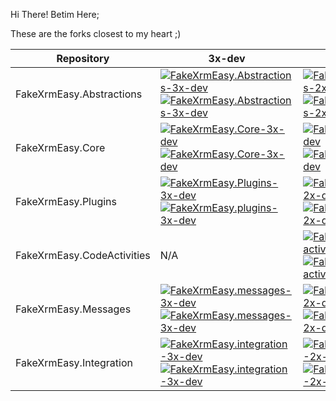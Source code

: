 Hi There!
Betim Here;

These are the forks closest to my heart ;)

|Repository|3x-dev|2x-dev|3x|main|
|----------|-----|----|--|--|
|FakeXrmEasy.Abstractions | [ ![FakeXrmEasy.Abstractions-3x-dev](https://img.shields.io/github/commits-difference/DynamicsValue/fake-xrm-easy-abstractions?base=3x-dev&head=BetimBeja%3Adynamicsvalue-fake-xrm-easy-abstractions%3A3x-dev&style=for-the-badge&label=outgoing)](https://github.com/DynamicsValue/fake-xrm-easy-abstractions/compare/3x-dev...BetimBeja:dynamicsvalue-fake-xrm-easy-abstractions:3x-dev) <br /> [ ![FakeXrmEasy.Abstractions-3x-dev](https://img.shields.io/github/commits-difference/BetimBeja/dynamicsvalue-fake-xrm-easy-abstractions?base=3x-dev&head=dynamicsvalue%3Afake-xrm-easy-abstractions%3A3x-dev&style=for-the-badge&label=incoming)](https://github.com/BetimBeja/dynamicsvalue-fake-xrm-easy-abstractions/compare/3x-dev...DynamicsValue:fake-xrm-easy-abstractions:3x-dev) | [ ![FakeXrmEasy.Abstractions-2x-dev](https://img.shields.io/github/commits-difference/DynamicsValue/fake-xrm-easy-abstractions?base=2x-dev&head=BetimBeja%3Adynamicsvalue-fake-xrm-easy-abstractions%3A2x-dev&style=for-the-badge&label=outgoing)](https://github.com/DynamicsValue/fake-xrm-easy-abstractions/compare/2x-dev...BetimBeja:dynamicsvalue-fake-xrm-easy-abstractions:2x-dev) <br /> [ ![FakeXrmEasy.Abstractions-2x-dev](https://img.shields.io/github/commits-difference/BetimBeja/dynamicsvalue-fake-xrm-easy-abstractions?base=2x-dev&head=DynamicsValue%3Afake-xrm-easy-abstractions%3A2x-dev&style=for-the-badge&label=incoming)](https://github.com/BetimBeja/dynamicsvalue-fake-xrm-easy-abstractions/compare/2x-dev...DynamicsValue:fake-xrm-easy-abstractions:2x-dev) | [ ![FakeXrmEasy.Abstractions-3x](https://img.shields.io/github/commits-difference/dynamicsvalue/fake-xrm-easy-abstractions?base=3x&head=BetimBeja%3Adynamicsvalue-fake-xrm-easy-abstractions%3A3x&style=for-the-badge&label=outgoing)](https://github.com/DynamicsValue/fake-xrm-easy-abstractions/compare/3x...BetimBeja:dynamicsvalue-fake-xrm-easy-abstractions:3x) <br />  [ ![FakeXrmEasy.Abstractions-3x](https://img.shields.io/github/commits-difference/BetimBeja/dynamicsvalue-fake-xrm-easy-abstractions?base=3x&head=dynamicsvalue%3Afake-xrm-easy-abstractions%3A3x&style=for-the-badge&label=incoming)](https://github.com/BetimBeja/dynamicsvalue-fake-xrm-easy-abstractions/compare/3x...DynamicsValue:fake-xrm-easy-abstractions:3x) | [ ![FakeXrmEasy.Abstractions-main](https://img.shields.io/github/commits-difference/DynamicsValue/fake-xrm-easy-abstractions?base=main&head=BetimBeja%3Adynamicsvalue-fake-xrm-easy-abstractions%3Amain&style=for-the-badge&label=outgoing)](https://github.com/DynamicsValue/fake-xrm-easy-abstractions/compare/main...BetimBeja:dynamicsvalue-fake-xrm-easy-abstractions:main) <br />  [ ![FakeXrmEasy.Abstractions-main](https://img.shields.io/github/commits-difference/BetimBeja/dynamicsvalue-fake-xrm-easy-abstractions?base=main&head=dynamicsvalue%3Afake-xrm-easy-abstractions%3Amain&style=for-the-badge&label=incoming)](https://github.com/BetimBeja/dynamicsvalue-fake-xrm-easy-abstractions/compare/main...DynamicsValue:fake-xrm-easy-abstractions:main)
|FakeXrmEasy.Core |  [ ![FakeXrmEasy.Core-3x-dev](https://img.shields.io/github/commits-difference/DynamicsValue/fake-xrm-easy-core?base=3x-dev&head=BetimBeja%3Adynamicsvalue-fake-xrm-easy-core%3A3x-dev&style=for-the-badge&label=outgoing)](https://github.com/DynamicsValue/fake-xrm-easy-core/compare/3x-dev...BetimBeja:dynamicsvalue-fake-xrm-easy-core:3x-dev) <br /> [ ![FakeXrmEasy.Core-3x-dev](https://img.shields.io/github/commits-difference/BetimBeja/dynamicsvalue-fake-xrm-easy-core?base=3x-dev&head=dynamicsvalue%3Afake-xrm-easy-core%3A3x-dev&style=for-the-badge&label=incoming)](https://github.com/BetimBeja/dynamicsvalue-fake-xrm-easy-core/compare/3x-dev...DynamicsValue:fake-xrm-easy-core:3x-dev) | [ ![FakeXrmEasy.Core-2x-dev](https://img.shields.io/github/commits-difference/DynamicsValue/fake-xrm-easy-core?base=2x-dev&head=BetimBeja%3Adynamicsvalue-fake-xrm-easy-core%3A2x-dev&style=for-the-badge&label=outgoing)](https://github.com/DynamicsValue/fake-xrm-easy-core/compare/2x-dev...BetimBeja:dynamicsvalue-fake-xrm-easy-core:2x-dev) <br /> [ ![FakeXrmEasy.Core-2x-dev](https://img.shields.io/github/commits-difference/BetimBeja/dynamicsvalue-fake-xrm-easy-core?base=2x-dev&head=DynamicsValue%3Afake-xrm-easy-core%3A2x-dev&style=for-the-badge&label=incoming)](https://github.com/BetimBeja/dynamicsvalue-fake-xrm-easy-core/compare/2x-dev...DynamicsValue:fake-xrm-easy-core:2x-dev) | [ ![FakeXrmEasy.Core-3x](https://img.shields.io/github/commits-difference/dynamicsvalue/fake-xrm-easy-core?base=3x&head=BetimBeja%3Adynamicsvalue-fake-xrm-easy-core%3A3x&style=for-the-badge&label=outgoing)](https://github.com/DynamicsValue/fake-xrm-easy-core/compare/3x...BetimBeja:dynamicsvalue-fake-xrm-easy-core:3x) <br />  [ ![FakeXrmEasy.Core-3x](https://img.shields.io/github/commits-difference/BetimBeja/dynamicsvalue-fake-xrm-easy-core?base=3x&head=dynamicsvalue%3Afake-xrm-easy-core%3A3x&style=for-the-badge&label=incoming)](https://github.com/BetimBeja/dynamicsvalue-fake-xrm-easy-core/compare/3x...DynamicsValue:fake-xrm-easy-core:3x) | [ ![FakeXrmEasy.Core-main](https://img.shields.io/github/commits-difference/DynamicsValue/fake-xrm-easy-core?base=main&head=BetimBeja%3Adynamicsvalue-fake-xrm-easy-core%3Amain&style=for-the-badge&label=outgoing)](https://github.com/DynamicsValue/fake-xrm-easy-core/compare/main...BetimBeja:dynamicsvalue-fake-xrm-easy-core:main) <br />  [ ![FakeXrmEasy.Core-main](https://img.shields.io/github/commits-difference/BetimBeja/dynamicsvalue-fake-xrm-easy-core?base=main&head=dynamicsvalue%3Afake-xrm-easy-core%3Amain&style=for-the-badge&label=incoming)](https://github.com/BetimBeja/dynamicsvalue-fake-xrm-easy-core/compare/main...DynamicsValue:fake-xrm-easy-core:main)
|FakeXrmEasy.Plugins | [ ![FakeXrmEasy.Plugins-3x-dev](https://img.shields.io/github/commits-difference/DynamicsValue/fake-xrm-easy-plugins?base=3x-dev&head=BetimBeja%3Adynamicsvalue-fake-xrm-easy-plugins%3A3x-dev&style=for-the-badge&label=outgoing)](https://github.com/DynamicsValue/fake-xrm-easy-plugins/compare/3x-dev...BetimBeja:dynamicsvalue-fake-xrm-easy-plugins:3x-dev) <br /> [ ![FakeXrmEasy.plugins-3x-dev](https://img.shields.io/github/commits-difference/BetimBeja/dynamicsvalue-fake-xrm-easy-plugins?base=3x-dev&head=dynamicsvalue%3Afake-xrm-easy-plugins%3A3x-dev&style=for-the-badge&label=incoming)](https://github.com/BetimBeja/dynamicsvalue-fake-xrm-easy-plugins/compare/3x-dev...DynamicsValue:fake-xrm-easy-plugins:3x-dev) | [ ![FakeXrmEasy.plugins-2x-dev](https://img.shields.io/github/commits-difference/DynamicsValue/fake-xrm-easy-plugins?base=2x-dev&head=BetimBeja%3Adynamicsvalue-fake-xrm-easy-plugins%3A2x-dev&style=for-the-badge&label=outgoing)](https://github.com/DynamicsValue/fake-xrm-easy-plugins/compare/2x-dev...BetimBeja:dynamicsvalue-fake-xrm-easy-plugins:2x-dev) <br /> [ ![FakeXrmEasy.plugins-2x-dev](https://img.shields.io/github/commits-difference/BetimBeja/dynamicsvalue-fake-xrm-easy-plugins?base=2x-dev&head=DynamicsValue%3Afake-xrm-easy-plugins%3A2x-dev&style=for-the-badge&label=incoming)](https://github.com/BetimBeja/dynamicsvalue-fake-xrm-easy-plugins/compare/2x-dev...DynamicsValue:fake-xrm-easy-plugins:2x-dev) | [ ![FakeXrmEasy.plugins-3x](https://img.shields.io/github/commits-difference/dynamicsvalue/fake-xrm-easy-plugins?base=3x&head=BetimBeja%3Adynamicsvalue-fake-xrm-easy-plugins%3A3x&style=for-the-badge&label=outgoing)](https://github.com/DynamicsValue/fake-xrm-easy-plugins/compare/3x...BetimBeja:dynamicsvalue-fake-xrm-easy-plugins:3x) <br />  [ ![FakeXrmEasy.plugins-3x](https://img.shields.io/github/commits-difference/BetimBeja/dynamicsvalue-fake-xrm-easy-plugins?base=3x&head=dynamicsvalue%3Afake-xrm-easy-plugins%3A3x&style=for-the-badge&label=incoming)](https://github.com/BetimBeja/dynamicsvalue-fake-xrm-easy-plugins/compare/3x...DynamicsValue:fake-xrm-easy-plugins:3x) | [ ![FakeXrmEasy.plugins-main](https://img.shields.io/github/commits-difference/DynamicsValue/fake-xrm-easy-plugins?base=main&head=BetimBeja%3Adynamicsvalue-fake-xrm-easy-plugins%3Amain&style=for-the-badge&label=outgoing)](https://github.com/DynamicsValue/fake-xrm-easy-plugins/compare/main...BetimBeja:dynamicsvalue-fake-xrm-easy-plugins:main) <br />  [ ![FakeXrmEasy.plugins-main](https://img.shields.io/github/commits-difference/BetimBeja/dynamicsvalue-fake-xrm-easy-plugins?base=main&head=dynamicsvalue%3Afake-xrm-easy-plugins%3Amain&style=for-the-badge&label=incoming)](https://github.com/BetimBeja/dynamicsvalue-fake-xrm-easy-plugins/compare/main...DynamicsValue:fake-xrm-easy-plugins:main)
|FakeXrmEasy.CodeActivities | N/A | [ ![FakeXrmEasy.code-activities-2x-dev](https://img.shields.io/github/commits-difference/DynamicsValue/fake-xrm-easy-code-activities?base=2x-dev&head=BetimBeja%3Adynamicsvalue-fake-xrm-easy-code-activities%3A2x-dev&style=for-the-badge&label=outgoing)](https://github.com/DynamicsValue/fake-xrm-easy-code-activities/compare/2x-dev...BetimBeja:dynamicsvalue-fake-xrm-easy-code-activities:2x-dev) <br /> [ ![FakeXrmEasy.code-activities-2x-dev](https://img.shields.io/github/commits-difference/BetimBeja/dynamicsvalue-fake-xrm-easy-code-activities?base=2x-dev&head=DynamicsValue%3Afake-xrm-easy-code-activities%3A2x-dev&style=for-the-badge&label=incoming)](https://github.com/BetimBeja/dynamicsvalue-fake-xrm-easy-code-activities/compare/2x-dev...DynamicsValue:fake-xrm-easy-code-activities:2x-dev) | N/A | [ ![FakeXrmEasy.code-activities-main](https://img.shields.io/github/commits-difference/DynamicsValue/fake-xrm-easy-code-activities?base=main&head=BetimBeja%3Adynamicsvalue-fake-xrm-easy-code-activities%3Amain&style=for-the-badge&label=outgoing)](https://github.com/DynamicsValue/fake-xrm-easy-code-activities/compare/main...BetimBeja:dynamicsvalue-fake-xrm-easy-code-activities:main) <br />  [ ![FakeXrmEasy.code-activities-main](https://img.shields.io/github/commits-difference/BetimBeja/dynamicsvalue-fake-xrm-easy-code-activities?base=main&head=dynamicsvalue%3Afake-xrm-easy-code-activities%3Amain&style=for-the-badge&label=incoming)](https://github.com/BetimBeja/dynamicsvalue-fake-xrm-easy-code-activities/compare/main...DynamicsValue:fake-xrm-easy-code-activities:main)
|FakeXrmEasy.Messages | [ ![FakeXrmEasy.messages-3x-dev](https://img.shields.io/github/commits-difference/DynamicsValue/fake-xrm-easy-messages?base=3x-dev&head=BetimBeja%3Adynamicsvalue-fake-xrm-easy-messages%3A3x-dev&style=for-the-badge&label=outgoing)](https://github.com/DynamicsValue/fake-xrm-easy-messages/compare/3x-dev...BetimBeja:dynamicsvalue-fake-xrm-easy-messages:3x-dev) <br /> [ ![FakeXrmEasy.messages-3x-dev](https://img.shields.io/github/commits-difference/BetimBeja/dynamicsvalue-fake-xrm-easy-messages?base=3x-dev&head=dynamicsvalue%3Afake-xrm-easy-messages%3A3x-dev&style=for-the-badge&label=incoming)](https://github.com/BetimBeja/dynamicsvalue-fake-xrm-easy-messages/compare/3x-dev...DynamicsValue:fake-xrm-easy-messages:3x-dev) | [ ![FakeXrmEasy.messages-2x-dev](https://img.shields.io/github/commits-difference/DynamicsValue/fake-xrm-easy-messages?base=2x-dev&head=BetimBeja%3Adynamicsvalue-fake-xrm-easy-messages%3A2x-dev&style=for-the-badge&label=outgoing)](https://github.com/DynamicsValue/fake-xrm-easy-messages/compare/2x-dev...BetimBeja:dynamicsvalue-fake-xrm-easy-messages:2x-dev) <br /> [ ![FakeXrmEasy.messages-2x-dev](https://img.shields.io/github/commits-difference/BetimBeja/dynamicsvalue-fake-xrm-easy-messages?base=2x-dev&head=DynamicsValue%3Afake-xrm-easy-messages%3A2x-dev&style=for-the-badge&label=incoming)](https://github.com/BetimBeja/dynamicsvalue-fake-xrm-easy-messages/compare/2x-dev...DynamicsValue:fake-xrm-easy-messages:2x-dev) | [ ![FakeXrmEasy.messages-3x](https://img.shields.io/github/commits-difference/dynamicsvalue/fake-xrm-easy-messages?base=3x&head=BetimBeja%3Adynamicsvalue-fake-xrm-easy-messages%3A3x&style=for-the-badge&label=outgoing)](https://github.com/DynamicsValue/fake-xrm-easy-messages/compare/3x...BetimBeja:dynamicsvalue-fake-xrm-easy-messages:3x) <br />  [ ![FakeXrmEasy.messages-3x](https://img.shields.io/github/commits-difference/BetimBeja/dynamicsvalue-fake-xrm-easy-messages?base=3x&head=dynamicsvalue%3Afake-xrm-easy-messages%3A3x&style=for-the-badge&label=incoming)](https://github.com/BetimBeja/dynamicsvalue-fake-xrm-easy-messages/compare/3x...DynamicsValue:fake-xrm-easy-messages:3x) | [ ![FakeXrmEasy.messages-main](https://img.shields.io/github/commits-difference/DynamicsValue/fake-xrm-easy-messages?base=main&head=BetimBeja%3Adynamicsvalue-fake-xrm-easy-messages%3Amain&style=for-the-badge&label=outgoing)](https://github.com/DynamicsValue/fake-xrm-easy-messages/compare/main...BetimBeja:dynamicsvalue-fake-xrm-easy-messages:main) <br />  [ ![FakeXrmEasy.messages-main](https://img.shields.io/github/commits-difference/BetimBeja/dynamicsvalue-fake-xrm-easy-messages?base=main&head=dynamicsvalue%3Afake-xrm-easy-messages%3Amain&style=for-the-badge&label=incoming)](https://github.com/BetimBeja/dynamicsvalue-fake-xrm-easy-messages/compare/main...DynamicsValue:fake-xrm-easy-messages:main)
|FakeXrmEasy.Integration | [ ![FakeXrmEasy.integration-3x-dev](https://img.shields.io/github/commits-difference/DynamicsValue/fake-xrm-easy-integration?base=3x-dev&head=BetimBeja%3Adynamicsvalue-fake-xrm-easy-integration%3A3x-dev&style=for-the-badge&label=outgoing)](https://github.com/DynamicsValue/fake-xrm-easy-integration/compare/3x-dev...BetimBeja:dynamicsvalue-fake-xrm-easy-integration:3x-dev) <br /> [ ![FakeXrmEasy.integration-3x-dev](https://img.shields.io/github/commits-difference/BetimBeja/dynamicsvalue-fake-xrm-easy-integration?base=3x-dev&head=dynamicsvalue%3Afake-xrm-easy-integration%3A3x-dev&style=for-the-badge&label=incoming)](https://github.com/BetimBeja/dynamicsvalue-fake-xrm-easy-integration/compare/3x-dev...DynamicsValue:fake-xrm-easy-integration:3x-dev) | [ ![FakeXrmEasy.integration-2x-dev](https://img.shields.io/github/commits-difference/DynamicsValue/fake-xrm-easy-integration?base=2x-dev&head=BetimBeja%3Adynamicsvalue-fake-xrm-easy-integration%3A2x-dev&style=for-the-badge&label=outgoing)](https://github.com/DynamicsValue/fake-xrm-easy-integration/compare/2x-dev...BetimBeja:dynamicsvalue-fake-xrm-easy-integration:2x-dev) <br /> [ ![FakeXrmEasy.integration-2x-dev](https://img.shields.io/github/commits-difference/BetimBeja/dynamicsvalue-fake-xrm-easy-integration?base=2x-dev&head=DynamicsValue%3Afake-xrm-easy-integration%3A2x-dev&style=for-the-badge&label=incoming)](https://github.com/BetimBeja/dynamicsvalue-fake-xrm-easy-integration/compare/2x-dev...DynamicsValue:fake-xrm-easy-integration:2x-dev) | [ ![FakeXrmEasy.integration-3x](https://img.shields.io/github/commits-difference/dynamicsvalue/fake-xrm-easy-integration?base=3x&head=BetimBeja%3Adynamicsvalue-fake-xrm-easy-integration%3A3x&style=for-the-badge&label=outgoing)](https://github.com/DynamicsValue/fake-xrm-easy-integration/compare/3x...BetimBeja:dynamicsvalue-fake-xrm-easy-integration:3x) <br />  [ ![FakeXrmEasy.integration-3x](https://img.shields.io/github/commits-difference/BetimBeja/dynamicsvalue-fake-xrm-easy-integration?base=3x&head=dynamicsvalue%3Afake-xrm-easy-integration%3A3x&style=for-the-badge&label=incoming)](https://github.com/BetimBeja/dynamicsvalue-fake-xrm-easy-integration/compare/3x...DynamicsValue:fake-xrm-easy-integration:3x) | [ ![FakeXrmEasy.integration-main](https://img.shields.io/github/commits-difference/DynamicsValue/fake-xrm-easy-integration?base=main&head=BetimBeja%3Adynamicsvalue-fake-xrm-easy-integration%3Amain&style=for-the-badge&label=outgoing)](https://github.com/DynamicsValue/fake-xrm-easy-integration/compare/main...BetimBeja:dynamicsvalue-fake-xrm-easy-integration:main) <br />  [ ![FakeXrmEasy.integration-main](https://img.shields.io/github/commits-difference/BetimBeja/dynamicsvalue-fake-xrm-easy-integration?base=main&head=dynamicsvalue%3Afake-xrm-easy-integration%3Amain&style=for-the-badge&label=incoming)](https://github.com/BetimBeja/dynamicsvalue-fake-xrm-easy-integration/compare/main...DynamicsValue:fake-xrm-easy-integration:main)
